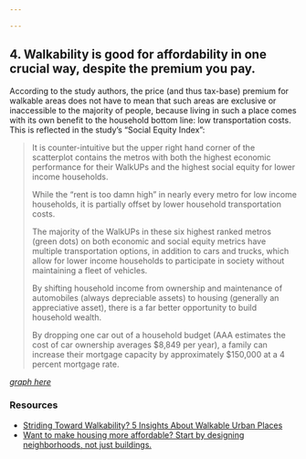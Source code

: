 ```yaml
---

---
```


## 4. Walkability is good for affordability in one crucial way, despite the premium you pay.

According to the study authors, the price (and thus tax-base) premium for walkable areas does not have to mean that such areas are exclusive or inaccessible to the majority of people, because living in such a place comes with its own benefit to the household bottom line: low transportation costs. This is reflected in the study’s “Social Equity Index”:

> It is counter-intuitive but the upper right hand corner of the scatterplot contains the metros with both the highest economic performance for their WalkUPs and the highest social equity for lower income households. 
> 
> While the “rent is too damn high” in nearly every metro for low income households, it is partially offset by lower household transportation costs. 
> 
> The majority of the WalkUPs in these six highest ranked metros (green dots) on both economic and social equity metrics have multiple transportation options, in addition to cars and trucks, which allow for lower income households to participate in society without maintaining a fleet of vehicles. 
> 
> By shifting household income from ownership and maintenance of automobiles (always depreciable assets) to housing (generally an appreciative asset), there is a far better opportunity to build household wealth. 
> 
> By dropping one car out of a household budget (AAA estimates the cost of car ownership averages $8,849 per year), a family can increase their mortgage capacity by approximately $150,000 at a 4 percent mortgage rate.

_[graph here](https://www.strongtowns.org/journal/2019/6/26/striding-toward-walkability-5-insights-about-walkable-urban-places)_

### Resources

- [Striding Toward Walkability? 5 Insights About Walkable Urban Places](https://www.strongtowns.org/journal/2019/6/26/striding-toward-walkability-5-insights-about-walkable-urban-places)
- [Want to make housing more affordable? Start by designing neighborhoods, not just buildings.](https://www.strongtowns.org/journal/2020/6/11/affordable-housing)